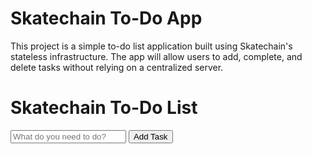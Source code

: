 # Skatechain To-Do App

This project is a simple to-do list application built using Skatechain's stateless infrastructure. The app will allow users to add, complete, and delete tasks without relying on a centralized server.

<!DOCTYPE html>
<html lang="en">
<head>
    <meta charset="UTF-8">
    <meta name="viewport" content="width=device-width, initial-scale=1.0">
   
</head>
<body>
    <h1>Skatechain To-Do List</h1>
    <input type="text" id="new-task" placeholder="What do you need to do?">
    <button onclick="addTask()">Add Task</button>
    <ul id="task-list"></ul>
</body>
</html>

